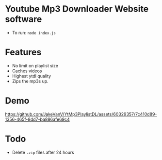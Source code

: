 # Youtube Mp3 Downloader Website software
 - To run: `node index.js`

# Features
 - No limit on playlist size
 - Caches videos
 - Highest ytdl quality
 - Zips the mp3s up.

# Demo


https://github.com/JakeVanV/YtMp3PlaylistDL/assets/60329357/7c410d89-1356-465f-8dd7-ba886afe69c4


# Todo
 - Delete `.zip` files after 24 hours
